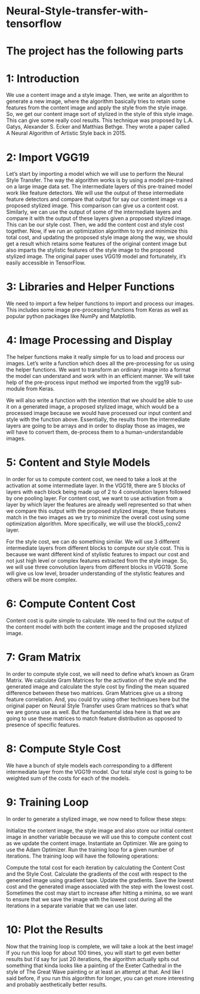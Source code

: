 # Neural-Style-transfer-with-tensorflow

# The project has the following parts

# 1: Introduction
We use a content image and a style image. Then, we write an algorithm to generate a new image, where the algorithm basically tries to retain some features from the content image and apply the style from the style image. So, we get our content image sort of stylized in the style of this style image. This can give some really cool results. This technique was proposed by L.A. Gatys, Alexander S. Ecker and Matthias Bethge. They wrote a paper called A Neural Algorithm of Artistic Style back in 2015.

# 2: Import VGG19
Let’s start by importing a model which we will use to perform the Neural Style Transfer. The way the algorithm works is by using a model pre-trained on a large image data set. The intermediate layers of this pre-trained model work like feature detectors. We will use the output of these intermediate feature detectors and compare that output for say our content image vs a proposed stylized image. This comparison can give us a content cost. Similarly, we can use the output of some of the intermediate layers and compare it with the output of these layers given a proposed stylized image. This can be our style cost. Then, we add the content cost and style cost together. Now, if we run an optimization algorithm to try and minimize this total cost, and updating the proposed style image along the way, we should get a result which retains some features of the original content image but also imparts the stylistic features of the style image to the proposed stylized image. The original paper uses VGG19 model and fortunately, it’s easily accessible in TensorFlow.

# 3: Libraries and Helper Functions
We need to import a few helper functions to import and process our images. This includes some image pre-processing functions from Keras as well as popular python packages like NumPy and Matplotlib.

# 4: Image Processing and Display
The helper functions make it really simple for us to load and process our images. Let’s write a function which does all the pre-processing for us using the helper functions. We want to transform an ordinary image into a format the model can understand and work with in an efficient manner. We will take help of the pre-process input method we imported from the vgg19 sub-module from Keras.

We will also write a function with the intention that we should be able to use it on a generated image, a proposed stylized image, which would be a processed image because we would have processed our input content and style with the function above. Essentially, the results from the intermediate layers are going to be arrays and in order to display those as images, we will have to convert them, de-process them to a human-understandable images.

# 5: Content and Style Models
In order for us to compute content cost, we need to take a look at the activation at some intermediate layer. In the VGG19, there are 5 blocks of layers with each block being made up of 2 to 4 convolution layers followed by one pooling layer. For content cost, we want to use activation from a layer by which layer the features are already well represented so that when we compare this output with the proposed stylized image, these features match in the two images as we try to minimize the overall cost using some optimization algorithm. More specifically, we will use the block5_conv2 layer.

For the style cost, we can do something similar. We will use 3 different intermediate layers from different blocks to compute our style cost. This is because we want different kind of stylistic features to impact our cost and not just high level or complex features extracted from the style image. So, we will use three convolution layers from different blocks in VGG19. Some will give us low level, broader understanding of the stylistic features and others will be more complex.

# 6: Compute Content Cost
Content cost is quite simple to calculate. We need to find out the output of the content model with both the content image and the proposed stylized image.

# 7: Gram Matrix
In order to compute style cost, we will need to define what’s known as Gram Matrix. We calculate Gram Matrices for the activation of the style and the generated image and calculate the style cost by finding the mean squared difference between these two matrices. Gram Matrices give us a strong feature correlation. And, you could try using other techniques here but the original paper on Neural Style Transfer uses Gram matrices so that’s what we are gonna use as well. But the fundamental idea here is that we are going to use these matrices to match feature distribution as opposed to presence of specific features.

# 8: Compute Style Cost
We have a bunch of style models each corresponding to a different intermediate layer from the VGG19 model. Our total style cost is going to be weighted sum of the costs for each of the models.

# 9: Training Loop
In order to generate a stylized image, we now need to follow these steps:

Initialize the content image, the style image and also store our initial content image in another variable because we will use this to compute content cost as we update the content image.
Instantiate an Optimizer. We are going to use the Adam Optimizer.
Run the training loop for a given number of iterations.
The training loop will have the following operations:

Compute the total cost for each iteration by calculating the Content Cost and the Style Cost.
Calculate the gradients of the cost with respect to the generated image using gradient tape.
Update the gradients.
Save the lowest cost and the generated image associated with the step with the lowest cost. Sometimes the cost may start to increase after hitting a minima, so we want to ensure that we save the image with the lowest cost during all the iterations in a separate variable that we can use later.
# 10: Plot the Results
Now that the training loop is complete, we will take a look at the best image! If you run this loop for about 100 times, you will start to get even better results but I’d say for just 20 iterations, the algorithm actually spits out something that kinda looks like a painting of the Exeter Cathedral in the style of The Great Wave painting or at least an attempt at that. And like I said before, if you run this algorithm for longer, you can get more interesting and probably aesthetically better results.
